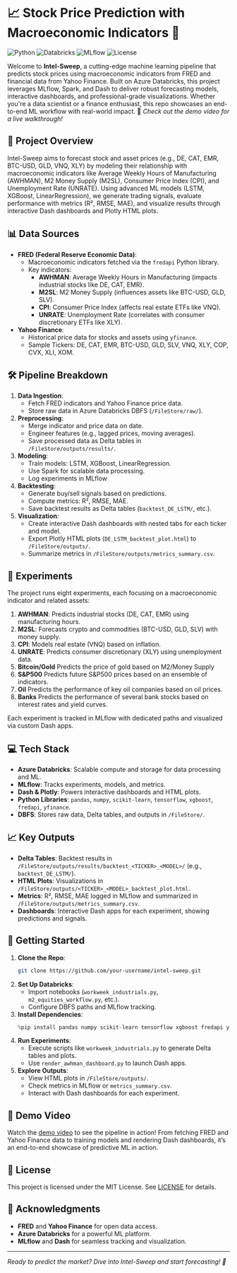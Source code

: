 # 📈 Stock Price Prediction with Macroeconomic Indicators 🚀

![Python](https://img.shields.io/badge/Python-3.8%2B-blue) ![Databricks](https://img.shields.io/badge/Azure%20Databricks-9.1-red) ![MLflow](https://img.shields.io/badge/MLflow-2.0%2B-orange) ![License](https://img.shields.io/badge/License-MIT-green)

Welcome to **Intel-Sweep**, a cutting-edge machine learning pipeline that predicts stock prices using macroeconomic indicators from FRED and financial data from Yahoo Finance. Built on Azure Databricks, this project leverages MLflow, Spark, and Dash to deliver robust forecasting models, interactive dashboards, and professional-grade visualizations. Whether you're a data scientist or a finance enthusiast, this repo showcases an end-to-end ML workflow with real-world impact. 🎥 *Check out the demo video for a live walkthrough!*

## 🎯 Project Overview

Intel-Sweep aims to forecast stock and asset prices (e.g., DE, CAT, EMR, BTC-USD, GLD, VNQ, XLY) by modeling their relationship with macroeconomic indicators like Average Weekly Hours of Manufacturing (AWHMAN), M2 Money Supply (M2SL), Consumer Price Index (CPI), and Unemployment Rate (UNRATE). Using advanced ML models (LSTM, XGBoost, LinearRegression), we generate trading signals, evaluate performance with metrics (R², RMSE, MAE), and visualize results through interactive Dash dashboards and Plotly HTML plots.

## 📊 Data Sources

- **FRED (Federal Reserve Economic Data)**:
  - Macroeconomic indicators fetched via the `fredapi` Python library.
  - Key indicators:
    - **AWHMAN**: Average Weekly Hours in Manufacturing (impacts industrial stocks like DE, CAT, EMR).
    - **M2SL**: M2 Money Supply (influences assets like BTC-USD, GLD, SLV).
    - **CPI**: Consumer Price Index (affects real estate ETFs like VNQ).
    - **UNRATE**: Unemployment Rate (correlates with consumer discretionary ETFs like XLY).
- **Yahoo Finance**:
  - Historical price data for stocks and assets using `yfinance`.
  - Sample Tickers: DE, CAT, EMR, BTC-USD, GLD, SLV, VNQ, XLY, COP, CVX, XLI, XOM.

## 🛠️ Pipeline Breakdown

1. **Data Ingestion**:
   - Fetch FRED indicators and Yahoo Finance price data.
   - Store raw data in Azure Databricks DBFS (`/FileStore/raw/`).
2. **Preprocessing**:
   - Merge indicator and price data on date.
   - Engineer features (e.g., lagged prices, moving averages).
   - Save processed data as Delta tables in `/FileStore/outputs/results/`.
3. **Modeling**:
   - Train models: LSTM, XGBoost, LinearRegression.
   - Use Spark for scalable data processing.
   - Log experiments in MLflow
4. **Backtesting**:
   - Generate buy/sell signals based on predictions.
   - Compute metrics: R², RMSE, MAE.
   - Save backtest results as Delta tables (`backtest_DE_LSTM/`, etc.).
5. **Visualization**:
   - Create interactive Dash dashboards with nested tabs for each ticker and model.
   - Export Plotly HTML plots (`DE_LSTM_backtest_plot.html`) to `/FileStore/outputs/`.
   - Summarize metrics in `/FileStore/outputs/metrics_summary.csv`.

## 🧪 Experiments

The project runs eight experiments, each focusing on a macroeconomic indicator and related assets:

1. **AWHMAN**: Predicts industrial stocks (DE, CAT, EMR) using manufacturing hours.
2. **M2SL**: Forecasts crypto and commodities (BTC-USD, GLD, SLV) with money supply.
3. **CPI**: Models real estate (VNQ) based on inflation.
4. **UNRATE**: Predicts consumer discretionary (XLY) using unemployment data.
5. **Bitcoin/Gold** Predicts the price of gold based on M2/Money Supply
6. **S&P500** Predicts future S&P500 prices based on an ensemble of indicators.
7. **Oil** Predicts the performance of key oil companies based on oil prices.
8. **Banks** Predicts the performance of several bank stocks based on interest rates and yield curves.


Each experiment is tracked in MLflow with dedicated paths and visualized via custom Dash apps.

## 💻 Tech Stack

- **Azure Databricks**: Scalable compute and storage for data processing and ML.
- **MLflow**: Tracks experiments, models, and metrics.
- **Dash & Plotly**: Powers interactive dashboards and HTML plots.
- **Python Libraries**: `pandas`, `numpy`, `scikit-learn`, `tensorflow`, `xgboost`, `fredapi`, `yfinance`.
- **DBFS**: Stores raw data, Delta tables, and outputs in `/FileStore/`.

## 📈 Key Outputs

- **Delta Tables**: Backtest results in `/FileStore/outputs/results/backtest_<TICKER>_<MODEL>/` (e.g., `backtest_DE_LSTM/`).
- **HTML Plots**: Visualizations in `/FileStore/outputs/<TICKER>_<MODEL>_backtest_plot.html`.
- **Metrics**: R², RMSE, MAE logged in MLflow and summarized in `/FileStore/outputs/metrics_summary.csv`.
- **Dashboards**: Interactive Dash apps for each experiment, showing predictions and signals.

## 🚀 Getting Started

1. **Clone the Repo**:
   ```bash
   git clone https://github.com/your-username/intel-sweep.git
   ```
2. **Set Up Databricks**:
   - Import notebooks (`workweek_industrials.py`, `m2_equities_workflow.py`, etc.).
   - Configure DBFS paths and MLflow tracking.
3. **Install Dependencies**:
   ```python
   %pip install pandas numpy scikit-learn tensorflow xgboost fredapi yfinance dash plotly mlflow
   ```
4. **Run Experiments**:
   - Execute scripts like `workweek_industrials.py` to generate Delta tables and plots.
   - Use `render_awhman_dashboard.py` to launch Dash apps.
5. **Explore Outputs**:
   - View HTML plots in `/FileStore/outputs/`.
   - Check metrics in MLflow or `metrics_summary.csv`.
   - Interact with Dash dashboards for each experiment.

## 🎥 Demo Video

Watch the [demo video](https://your-video-link.com) to see the pipeline in action! From fetching FRED and Yahoo Finance data to training models and rendering Dash dashboards, it’s an end-to-end showcase of predictive ML in action.

## 📝 License

This project is licensed under the MIT License. See [LICENSE](LICENSE) for details.

## 🙌 Acknowledgments

- **FRED** and **Yahoo Finance** for open data access.
- **Azure Databricks** for a powerful ML platform.
- **MLflow** and **Dash** for seamless tracking and visualization.

---
*Ready to predict the market? Dive into Intel-Sweep and start forecasting! 🌟*
